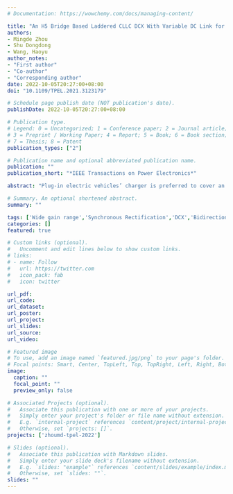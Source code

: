 ```yaml
---
# Documentation: https://wowchemy.com/docs/managing-content/

title: "An H5 Bridge Based Laddered CLLC DCX With Variable DC Link for PEV Charging Applications"
authors: 
- Mingde Zhou
- Shu Dongdong 
- Wang, Haoyu
author_notes:
- "First author"
- "Co-author"
- "Corresponding author"
date: 2022-10-05T20:27:00+08:00
doi: "10.1109/TPEL.2021.3123179"

# Schedule page publish date (NOT publication's date).
publishDate: 2022-10-05T20:27:00+08:00

# Publication type.
# Legend: 0 = Uncategorized; 1 = Conference paper; 2 = Journal article;
# 3 = Preprint / Working Paper; 4 = Report; 5 = Book; 6 = Book section;
# 7 = Thesis; 8 = Patent
publication_types: ["2"]

# Publication name and optional abbreviated publication name.
publication: ""
publication_short: "*IEEE Transactions on Power Electronics*"

abstract: "Plug-in electric vehicles’ charger is preferred to cover an ultrawide battery voltage range with the vehicle-to-grid capability. Conventional bidirectional resonant dc–dc converters suffer from the contradiction among wide voltage gain range, squeezed dc-link voltage span, and narrow switching frequency band. To solve the issue, this article proposes a novel H5-bridge-based bidirectional CLLC converter. By configuring the switch pattern, the H5-bridge can form the modes of single half-bridge, dual half-bridge, half full-bridge, and dual full-bridge, respectively. Correspondingly, six gain curves can be derived. Combined with the variable dc-link framework, the converter constrains the switching frequency in the vicinity of the resonant frequency with optimal efficiency. The converter achieves an ultrawide battery voltage range with a squeezed dc-link span. A bidirectionally synchronous rectification method is proposed to improve the efficiency further. To verify the proposed concept, a 1-kW rated prototype with a 320–420 V dc link is built and tested. It validates the battery voltage 55–420 V for charging and 230–420 V for discharging. Zero-voltage turn- on and zero-current turn- off are achieved in the rectifying mosfet s. The prototype exhibits 98.04% peak efficiency and good overall efficiency performance."

# Summary. An optional shortened abstract.
summary: ""

tags: ['Wide gain range','Synchronous Rectification','DCX','Bidirectional','DC/DC','PEV Charging','V2G/G2V']
categories: []
featured: true

# Custom links (optional).
#   Uncomment and edit lines below to show custom links.
# links:
# - name: Follow
#   url: https://twitter.com
#   icon_pack: fab
#   icon: twitter

url_pdf:
url_code:
url_dataset:
url_poster:
url_project:
url_slides:
url_source:
url_video:

# Featured image
# To use, add an image named `featured.jpg/png` to your page's folder. 
# Focal points: Smart, Center, TopLeft, Top, TopRight, Left, Right, BottomLeft, Bottom, BottomRight.
image:
  caption: ""
  focal_point: ""
  preview_only: false

# Associated Projects (optional).
#   Associate this publication with one or more of your projects.
#   Simply enter your project's folder or file name without extension.
#   E.g. `internal-project` references `content/project/internal-project/index.md`.
#   Otherwise, set `projects: []`.
projects: ['zhoumd-tpel-2022']

# Slides (optional).
#   Associate this publication with Markdown slides.
#   Simply enter your slide deck's filename without extension.
#   E.g. `slides: "example"` references `content/slides/example/index.md`.
#   Otherwise, set `slides: ""`.
slides: ""
---
```

